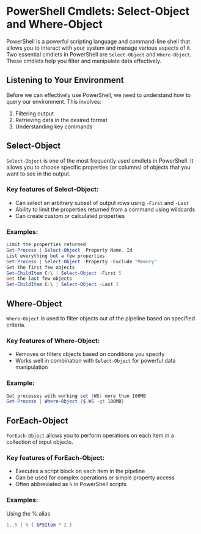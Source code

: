 # PowerShell Cmdlets: Select-Object and Where-Object

PowerShell is a powerful scripting language and command-line shell that allows you to interact with your system and manage various aspects of it. Two essential cmdlets in PowerShell are `Select-Object` and `Where-Object`. These cmdlets help you filter and manipulate data effectively.

## Listening to Your Environment

Before we can effectively use PowerShell, we need to understand how to query our environment. This involves:

1. Filtering output
2. Retrieving data in the desired format
3. Understanding key commands

## Select-Object

`Select-Object` is one of the most frequently used cmdlets in PowerShell. It allows you to choose specific properties (or columns) of objects that you want to see in the output.

### Key features of Select-Object:

- Can select an arbitrary subset of output rows using `-First` and `-Last`
- Ability to limit the properties returned from a command using wildcards
- Can create custom or calculated properties

### Examples:
````powershell
Limit the properties returned
Get-Process | Select-Object -Property Name, Id
List everything but a few properties
Get-Process | Select-Object -Property -Exclude "Memory"
Get the first few objects
Get-ChildItem C:\ | Select-Object -First 5
Get the last few objects
Get-ChildItem C:\ | Select-Object -Last 3
````

## Where-Object

`Where-Object` is used to filter objects out of the pipeline based on specified criteria.

### Key features of Where-Object:

- Removes or filters objects based on conditions you specify
- Works well in combination with `Select-Object` for powerful data manipulation

### Example:
````powershell
Get processes with working set (WS) more than 100MB
Get-Process | Where-Object {$.WS -gt 100MB}
````

## ForEach-Object

`ForEach-Object` allows you to perform operations on each item in a collection of input objects.

### Key features of ForEach-Object:

- Executes a script block on each item in the pipeline
- Can be used for complex operations or simple property access
- Often abbreviated as `%` in PowerShell scripts

### Examples:
Using the % alias
````powershell
1..5 | % { $PSItem * 2 }
````


